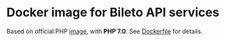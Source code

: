 # Docker image for Bileto API services

Based on official PHP [image](https://hub.docker.com/_/php/),
with **PHP 7.0**. See [Dockerfile](Dockerfile) for details.
